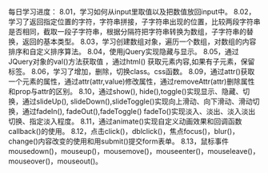 每日学习进度：
   8.01，学习如何从input里取值以及把数值放回input中。
   8.02，学习了返回指定位置的字符，字符串拼接，子字符串出现的位置，比较两段字符串是否相同，截取一段子字符串，根据分隔符把字符串转换为数组，子字符串的替换，返回的基本类型。
   8.03，学习创建数组对象，遍历一个数组，对数组的内容排序和自定义排序算法。
   8.04，使用jQuery实现隐藏与显示。
   8.05，通过JQuery对象的val()方法获取值 ，通过html() 获取元素内容,如果有子元素，保留标签。
   8.06，学习了增加，删除，切换class。css函数。
   8.09，通过attr()获取一个元素的属性，通过attr(attr,value)修改属性，通过removeAttr(attr)删除属性和prop与attr的区别。
   8.10，通过show(), hide(),toggle()实现显示、隐藏、切换，通过slideUp(), slideDown(),slideToggle()实现向上滑动、向下滑动、滑动切换，通过fadeIn(), fadeOut(),fadeToggle() fadeTo()实现淡入、淡出、淡入淡出切换、指定淡入程度。
   8.11，通过animate()实现自定义动画效果和回调函数callback()的使用。
   8.12，点击click()，dblclick()，焦点focus()，blur()，change()内容改变的使用和用submit()提交form表单。
   8.13，鼠标事件mousedown()，mouseup()，mousemove()，mouseenter()，mouseleave()，mouseover()，mouseout()。
  

